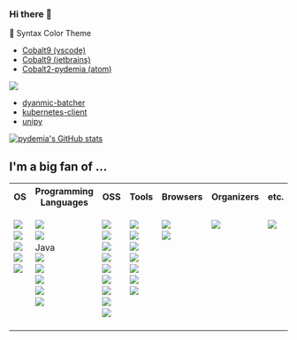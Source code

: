 ### Hi there 👋

🌈 Syntax Color Theme
- [Cobalt9 (vscode)](https://github.com/pydemia/cobalt9-vscode)
- [Cobalt9 (jetbrains)](https://github.com/pydemia/cobalt9-jetbrains)
- [Cobalt2-pydemia (atom)](https://github.com/pydemia/pydemia-atom-syntax)

<a href="https://simpleicons.org/icons/pypi.svg" target="_blank"><img src="https://img.shields.io/badge/PyPI-3775A9?style=flat-square&logo=pypi&logoColor=white"/>
- [dyanmic-batcher](https://github.com/pydemia/dynamic-batcher)
- [kubernetes-client](https://github.com/pydemia/kubernetes-client)
- [unipy](https://github.com/pydemia/unipy)

[![pydemia's GitHub stats](https://github-readme-stats.vercel.app/api?username=pydemia&theme=cobalt2)](https://github.com/anuraghazra/github-readme-stats)

<!--
**pydemia/pydemia** is a ✨ _special_ ✨ repository because its `README.md` (this file) appears on your GitHub profile.

Here are some ideas to get you started:

- 🔭 I’m currently working on ...
- 🌱 I’m currently learning ...
- 👯 I’m looking to collaborate on ...
- 🤔 I’m looking for help with ...
- 💬 Ask me about ...
- 📫 How to reach me: ...
- 😄 Pronouns: ...
- ⚡ Fun fact: ...
✨🎨🌈
:white_check_mark:
:no_entry:

:heavy_check_mark: :white_check_mark:
:x: :no_entry:
:warning:

:bulb: :bell:
:speech_balloon:
:star: :zap:
:grey_question:

:+1:
:-1:
:trophy:

:trophy::bell::point_right::speech_balloon::mega::loudspeaker::four_leaf_clover::seedling::hourglass::whale::collision::zap::cloud::star::sunny::ok_hand::hand::grey_question::lock::bulb::pushpin::x::ballot_box_with_check::no_entry::no_entry_sign::negative_squared_cross_mark::heavy_check_mark::o::heavy_exclamation_mark::heavy_multiplication_x::heavy_plus_sign::heavy_minus_sign::red_circle::white_check_mark::exclamation:
-->


## I'm a big fan of ...

<table>
   <tr>
    <th>OS</th>
    <th>Programming Languages</th>
    <th>OSS</th>
    <th>Tools</th>
    <th>Browsers</th>
    <th>Organizers</th>
    <th>etc.</th>
  </tr>
  <tr>
    <td valign="top",align="left">
      <ul style="list-style-type:none;padding:0px">
        <li><a href="https://simpleicons.org/icons/ubuntu.svg" target="_blank"><img src="https://img.shields.io/badge/Ubuntu-E95420?style=flat-square&logo=ubuntu&logoColor=white"/></a></li>
        <li><a href="https://simpleicons.org/icons/windows.svg" target="_blank"><img src="https://img.shields.io/badge/Windows-0078D4?style=flat-square&logo=windows&logoColor=white"/></a></li>
        <li><a href="https://simpleicons.org/icons/android.svg" target="_blank"><img src="https://img.shields.io/badge/Android-3DDC84?style=flat-square&logo=android&logoColor=white"/></a></li>
        <li><a href="https://simpleicons.org/icons/elementary.svg" target="_blank"><img src="https://img.shields.io/badge/Elementary-64BAFF?style=flat-square&logo=elementary&logoColor=white"/></a></li>
        <li><a href="https://simpleicons.org/icons/alpinelinux.svg" target="_blank"><img src="https://img.shields.io/badge/Alpine-0D597F?style=flat-square&logo=alpinelinux&logoColor=white"/></a></li>
      </ul>
    </td>
    <td valign="top",align="left">
      <ul style="list-style-type:none;padding:0px">
        <li><a href="https://simpleicons.org/icons/python.svg" target="_blank"><img src="https://img.shields.io/badge/Python-3776AB?style=flat-square&logo=python&logoColor=white"/></a></li>
        <li><a href="https://simpleicons.org/icons/c.svg" target="_blank"><img src="https://img.shields.io/badge/C-A8B9CC?style=flat-square&logo=c&logoColor=white"/></a></li>
        <li>Java</li>
        <li><a href="https://simpleicons.org/icons/kotlin.svg" target="_blank"><img src="https://img.shields.io/badge/Kotlin-7F52FF?style=flat-square&logo=kotlin&logoColor=white"/></a></li>
        <li><a href="https://simpleicons.org/icons/javascript.svg" target="_blank"><img src="https://img.shields.io/badge/Javascript-F7DF1E?style=flat-square&logo=javascript&logoColor=white"/></a></li>
        <li><a href="https://simpleicons.org/icons/typescript.svg" target="_blank"><img src="https://img.shields.io/badge/Typescript-3178C6?style=flat-square&logo=typescript&logoColor=white"/></a></li>
        <li><a href="https://simpleicons.org/icons/julia.svg" target="_blank"><img src="https://img.shields.io/badge/Julia-9558B2?style=flat-square&logo=julia&logoColor=white"/></a></li>
        <li><a href="https://simpleicons.org/icons/go.svg" target="_blank"><img src="https://img.shields.io/badge/Go-00ADD8?style=flat-square&logo=go&logoColor=white"/></a></li>
      </ul>
    </td>
    <td valign="top",align="left">
      <ul style="list-style-type:none;padding:0px">
        <li><a href="https://simpleicons.org/icons/docker.svg" target="_blank"><img src="https://img.shields.io/badge/Docker-2496ED?style=flat-square&logo=docker&logoColor=white"/></a></li>
        <li><a href="https://simpleicons.org/icons/kubernetes.svg" target="_blank"><img src="https://img.shields.io/badge/Kubernetes-326CE5?style=flat-square&logo=kubernetes&logoColor=white"/></a></li>
         <li><a href="https://simpleicons.org/icons/tensorflow.svg" target="_blank"><img src="https://img.shields.io/badge/Tensorflow-FF6F00?style=flat-square&logo=tensorflow&logoColor=white"/></a></li>
         <li><a href="https://simpleicons.org/icons/istio.svg" target="_blank"><img src="https://img.shields.io/badge/Istio-466BB0?style=flat-square&logo=istio&logoColor=white"/></a></li>
        <li><a href="https://simpleicons.org/icons/opensearch.svg" target="_blank"><img src="https://img.shields.io/badge/Opensearch-005EB8?style=flat-square&logo=opensearch&logoColor=white"/></a></li>
         <li><a href="https://simpleicons.org/icons/jupyter.svg" target="_blank"><img src="https://img.shields.io/badge/Jupyter-F37626?style=flat-square&logo=jupyter&logoColor=white"/></a></li>
        <li><a href="https://simpleicons.org/icons/pydantic.svg" target="_blank"><img src="https://img.shields.io/badge/Pydantic-E92063?style=flat-square&logo=pydantic&logoColor=white"/></a></li>
        <li><a href="https://simpleicons.org/icons/fastapi.svg" target="_blank"><img src="https://img.shields.io/badge/FastAPI-009688?style=flat-square&logo=fastapi&logoColor=white"/></a></li>
        <li><a href="https://simpleicons.org/icons/qmk.svg" target="_blank"><img src="https://img.shields.io/badge/QMK-333333?style=flat-square&logo=qmk&logoColor=white"/></a></li>
      </ul>
    </td>
    <td valign="top",align="left">
      <ul style="list-style-type:none;padding:0px">
        <li><a href="https://simpleicons.org/icons/visualstudiocode.svg" target="_blank"><img src="https://img.shields.io/badge/VSCode-007ACC?style=flat-square&logo=visualstudiocode&logoColor=white"/></a></li>
        <li><a href="https://simpleicons.org/icons/intellijidea.svg" target="_blank"><img src="https://img.shields.io/badge/IntelliJ-000000?style=flat-square&logo=intellijidea&logoColor=white"/></a></li>
        <li><a href="https://simpleicons.org/icons/slack.svg" target="_blank"><img src="https://img.shields.io/badge/Slack-4A154B?style=flat-square&logo=slack&logoColor=white"/></a></li>
        <li><a href="https://simpleicons.org/icons/zsh.svg" target="_blank"><img src="https://img.shields.io/badge/zsh-F15A24?style=flat-square&logo=zsh&logoColor=white"/></a></li>
        <li><a href="https://simpleicons.org/icons/gnubash.svg" target="_blank"><img src="https://img.shields.io/badge/bash-4EAA25?style=flat-square&logo=gnubash&logoColor=white"/></a></li>
        <li><a href="https://simpleicons.org/icons/iterm2.svg" target="_blank"><img src="https://img.shields.io/badge/iTerm2-000000?style=flat-square&logo=iterm2&logoColor=white"/></a></li>
        <li><a href="https://simpleicons.org/icons/windowsterminal.svg" target="_blank"><img src="https://img.shields.io/badge/WindowsTerminal-4D4D4D?style=flat-square&logo=windowsterminal&logoColor=white"/></a></li>
      </ul>
    </td>
    <td valign="top",align="left">
      <ul style="list-style-type:none;padding:0px">
        <li><a href="https://simpleicons.org/icons/vivaldi.svg" target="_blank"><img src="https://img.shields.io/badge/Vivaldi-EF3939?style=flat-square&logo=vivaldi&logoColor=white"/></a></li>
        <li><a href="https://simpleicons.org/icons/microsoftedge.svg" target="_blank"><img src="https://img.shields.io/badge/Edge-0078D7?style=flat-square&logo=microsoftedge&logoColor=white"/></a></li>
      </ul>
    </td>
    <td valign="top",align="left">
      <ul style="list-style-type:none;padding:0px">
        <li><a href="https://simpleicons.org/icons/microsoftonenote.svg" target="_blank"><img src="https://img.shields.io/badge/OneNote-7719AA?style=flat-square&logo=microsoftonenote&logoColor=white"/></a></li>
      </ul>
    </td>
    <td valign="top",align="left">
      <ul style="list-style-type:none;padding:0px">
        <li><a href="https://simpleicons.org/icons/rainmeter.svg" target="_blank"><img src="https://img.shields.io/badge/Rainmeter-19519B?style=flat-square&logo=rainmeter&logoColor=white"/></a></li>
      </ul>
    </td>
  </tr>
</table>
